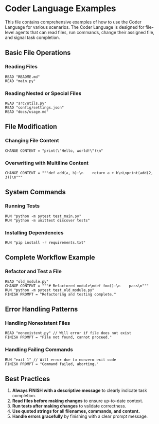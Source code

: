 # Coder Language Examples

This file contains comprehensive examples of how to use the Coder Language for various scenarios. The Coder Language is designed for file-level agents that can read files, run commands, change their assigned file, and signal task completion.

## Basic File Operations

### Reading Files
```
READ "README.md"
READ "main.py"
```

### Reading Nested or Special Files
```
READ "src/utils.py"
READ "config/settings.json"
READ "docs/usage.md"
```

## File Modification

### Changing File Content
```
CHANGE CONTENT = "print(\"Hello, world!\")\n"
```

### Overwriting with Multiline Content
```
CHANGE CONTENT = """def add(a, b):\n    return a + b\n\nprint(add(2, 3))\n"""
```

## System Commands

### Running Tests
```
RUN "python -m pytest test_main.py"
RUN "python -m unittest discover tests"
```

### Installing Dependencies
```
RUN "pip install -r requirements.txt"
```

## Complete Workflow Example

### Refactor and Test a File
```
READ "old_module.py"
CHANGE CONTENT = """# Refactored module\ndef foo():\n    pass\n"""
RUN "python -m pytest test_old_module.py"
FINISH PROMPT = "Refactoring and testing complete."
```

## Error Handling Patterns

### Handling Nonexistent Files
```
READ "nonexistent.py" // Will error if file does not exist
FINISH PROMPT = "File not found, cannot proceed."
```

### Handling Failing Commands
```
RUN "exit 1" // Will error due to nonzero exit code
FINISH PROMPT = "Command failed, aborting."
```

## Best Practices

1. **Always FINISH with a descriptive message** to clearly indicate task completion.
2. **Read files before making changes** to ensure up-to-date context.
3. **Run tests after making changes** to validate correctness.
4. **Use quoted strings for all filenames, commands, and content.**
5. **Handle errors gracefully** by finishing with a clear prompt message. 